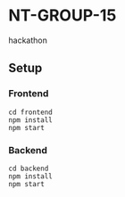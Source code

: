 # NT-GROUP-15
hackathon


## Setup

### Frontend

```
cd frontend
npm install
npm start
```


### Backend

```
cd backend
npm install
npm start
```

